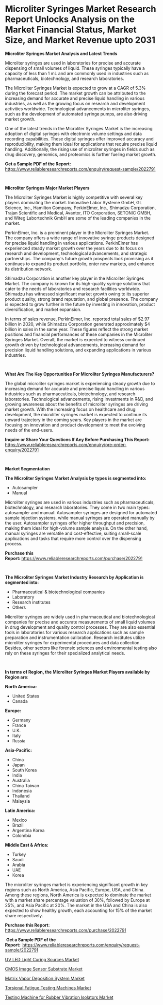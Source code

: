 <p><h1>Microliter Syringes Market Research Report Unlocks Analysis on the Market Financial Status, Market Size, and Market Revenue upto 2031</h1></p><p><strong>Microliter Syringes Market Analysis and Latest Trends</strong></p>
<p><p>Microliter syringes are used in laboratories for precise and accurate dispensing of small volumes of liquid. These syringes typically have a capacity of less than 1 mL and are commonly used in industries such as pharmaceuticals, biotechnology, and research laboratories.</p><p>The Microliter Syringes Market is expected to grow at a CAGR of 5.3% during the forecast period. The market growth can be attributed to the increasing demand for accurate and precise liquid handling in various industries, as well as the growing focus on research and development activities worldwide. Technological advancements in microliter syringes, such as the development of automated syringe pumps, are also driving market growth.</p><p>One of the latest trends in the Microliter Syringes Market is the increasing adoption of digital syringes with electronic volume settings and data recording capabilities. These digital syringes offer improved accuracy and reproducibility, making them ideal for applications that require precise liquid handling. Additionally, the rising use of microliter syringes in fields such as drug discovery, genomics, and proteomics is further fueling market growth.</p></p>
<p><strong>Get a Sample PDF of the Report:&nbsp;</strong> <a href="https://www.reliableresearchreports.com/enquiry/request-sample/2022791">https://www.reliableresearchreports.com/enquiry/request-sample/2022791</a></p>
<p>&nbsp;</p>
<p><strong>Microliter Syringes Major Market Players</strong></p>
<p><p>The Microliter Syringes Market is highly competitive with several key players dominating the market. Innovative Labor Systeme GmbH, GL Science, Inc., Hamilton Company, PerkinElmer, Inc., Shimadzu Corporation, Trajan Scientific and Medical, Avantor, ITO Corporation, SETONIC GMBH, and Witeg Labortechnik GmbH are some of the leading companies in the market.</p><p>PerkinElmer, Inc. is a prominent player in the Microliter Syringes Market. The company offers a wide range of innovative syringe products designed for precise liquid handling in various applications. PerkinElmer has experienced steady market growth over the years due to its focus on research and development, technological advancements, and strategic partnerships. The company's future growth prospects look promising as it continues to expand its product portfolio, enter new markets, and enhance its distribution network.</p><p>Shimadzu Corporation is another key player in the Microliter Syringes Market. The company is known for its high-quality syringe solutions that cater to the needs of laboratories and research facilities worldwide. Shimadzu has witnessed significant market growth owing to its superior product quality, strong brand reputation, and global presence. The company is expected to grow further in the future by investing in innovation, product diversification, and market expansion.</p><p>In terms of sales revenue, PerkinElmer, Inc. reported total sales of $2.97 billion in 2020, while Shimadzu Corporation generated approximately $4 billion in sales in the same year. These figures reflect the strong market positions and financial performances of these companies in the Microliter Syringes Market. Overall, the market is expected to witness continued growth driven by technological advancements, increasing demand for precision liquid handling solutions, and expanding applications in various industries.</p></p>
<p>&nbsp;</p>
<p><strong>What Are The Key Opportunities For Microliter Syringes Manufacturers?</strong></p>
<p><p>The global microliter syringes market is experiencing steady growth due to increasing demand for accurate and precise liquid handling in various industries such as pharmaceuticals, biotechnology, and research laboratories. Technological advancements, rising investments in R&D, and growing awareness about the benefits of microliter syringes are driving market growth. With the increasing focus on healthcare and drug development, the microliter syringes market is expected to continue its upward trajectory in the coming years. Key players in the market are focusing on innovation and product development to meet the evolving needs of the end-users.</p></p>
<p><strong>Inquire or Share Your Questions If Any Before Purchasing This Report:</strong> <a href="https://www.reliableresearchreports.com/enquiry/pre-order-enquiry/2022791">https://www.reliableresearchreports.com/enquiry/pre-order-enquiry/2022791</a></p>
<p>&nbsp;</p>
<p><strong>Market Segmentation</strong></p>
<p><strong>The Microliter Syringes Market Analysis by types is segmented into:</strong></p>
<p><ul><li>Autosampler</li><li>Manual</li></ul></p>
<p><p>Microliter syringes are used in various industries such as pharmaceuticals, biotechnology, and research laboratories. They come in two main types: autosampler and manual. Autosampler syringes are designed for automated sample injection systems, while manual syringes are operated manually by the user. Autosampler syringes offer higher throughput and precision, making them ideal for high-volume sample analysis. On the other hand, manual syringes are versatile and cost-effective, suiting small-scale applications and tasks that require more control over the dispensing process.</p></p>
<p><strong>Purchase this Report:&nbsp;</strong><a href="https://www.reliableresearchreports.com/purchase/2022791">https://www.reliableresearchreports.com/purchase/2022791</a></p>
<p>&nbsp;</p>
<p><strong>The Microliter Syringes Market Industry Research by Application is segmented into:</strong></p>
<p><ul><li>Pharmaceutical & biotechnological companies</li><li>Laboratory</li><li>Research institutes</li><li>Others</li></ul></p>
<p><p>Microliter syringes are widely used in pharmaceutical and biotechnological companies for precise and accurate measurements of small liquid volumes in drug development and quality control processes. They are also essential tools in laboratories for various research applications such as sample preparation and instrumentation calibration. Research institutes utilize microliter syringes for experimental procedures and data collection. Besides, other sectors like forensic sciences and environmental testing also rely on these syringes for their specialized analytical needs.</p></p>
<p>&nbsp;</p>
<p><strong>In terms of Region, the Microliter Syringes Market Players available by Region are:</strong></p>
<p>
    <p> <strong> North America: </strong>
        <ul>
            <li>United States</li>
            <li>Canada</li>
        </ul>
        </p> 
    <p> <strong> Europe: </strong>
        <ul>
            <li>Germany</li>
            <li>France</li>
            <li>U.K.</li>
            <li>Italy</li>
            <li>Russia</li>
        </ul>
        </p> 
    <p> <strong> Asia-Pacific: </strong>
        <ul>
            <li>China</li>
            <li>Japan</li>
            <li>South Korea</li>
            <li>India</li>
            <li>Australia</li>
            <li>China Taiwan</li>
            <li>Indonesia</li>
            <li>Thailand</li>
            <li>Malaysia</li>
        </ul>
        </p> 
    <p> <strong> Latin America: </strong>
        <ul>
            <li>Mexico</li>
            <li>Brazil</li>
            <li>Argentina Korea</li>
            <li>Colombia</li>
        </ul>
        </p> 
    <p> <strong> Middle East & Africa: </strong>
        <ul>
            <li>Turkey</li>
            <li>Saudi</li>
            <li>Arabia</li>
            <li>UAE</li>
            <li>Korea</li>
        </ul>
    </p>
    </p>
<p><p>The microliter syringes market is experiencing significant growth in key regions such as North America, Asia Pacific, Europe, USA, and China. Among these regions, North America is expected to dominate the market with a market share percentage valuation of 30%, followed by Europe at 25%, and Asia Pacific at 20%. The market in the USA and China is also expected to show healthy growth, each accounting for 15% of the market share respectively.</p></p>
<p><strong>Purchase this Report: </strong><a href="https://www.reliableresearchreports.com/purchase/2022791">https://www.reliableresearchreports.com/purchase/2022791</a></p>
<p>&nbsp;<strong>Get a Sample PDF of the Report:&nbsp;&nbsp;</strong><a href="https://www.reliableresearchreports.com/enquiry/request-sample/2022791">https://www.reliableresearchreports.com/enquiry/request-sample/2022791</a></p>
<p><strong></strong></p>
<p><p><a href="https://view.publitas.com/reportprime-1/uv-led-light-curing-sources-market-size-furnishes-valuable-information-encompassing-market-share-market-trends-and-projections-spanning-from-2024-to-2031/">UV LED Light Curing Sources Market</a></p><p><a href="https://view.publitas.com/reportprime-1/cmos-image-sensor-substrate-market-research-report-provides-critical-insights-that-can-help-shape-business-development-and-investment-strategies/">CMOS Image Sensor Substrate Market</a></p><p><a href="https://metal-farmhouse-e95.notion.site/Matrix-Vapor-Deposition-System-Market-Centers-on-Aspects-such-as-Market-Growth-Market-Share-Market-38abdfd40d6246abae92e37e47efbf8b">Matrix Vapor Deposition System Market</a></p><p><a href="https://crocus-run-b5a.notion.site/Torsional-Fatigue-Testing-Machines-Market-Size-Market-Share-and-Global-Market-Analysis-Report-2024-05992cd0d4314b8f852106e1add9e70e">Torsional Fatigue Testing Machines Market</a></p><p><a href="https://gratis-rainforest-2ca.notion.site/Testing-Machine-for-Rubber-Vibration-Isolators-Market-Size-2024-2031-Global-Industrial-Analysis-K-e3a75b864bf5437684dcb0189a4b3e18">Testing Machine for Rubber Vibration Isolators Market</a></p></p>